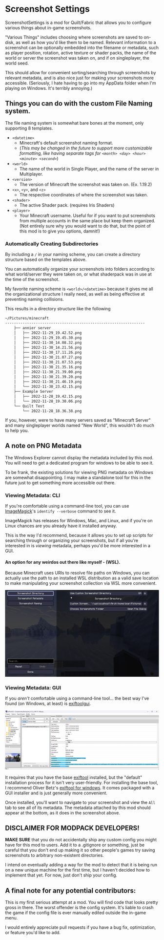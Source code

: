 # Screenshot Settings

ScreenshotSettings is a mod for Quilt/Fabric that allows you to configure
various things about in-game screenshots.

"Various Things" includes choosing where screenshots are saved to on-disk, as well as how you'd like them to be named.
Relevant information to a screenshot can be optionally embedded into the filename or metadata, such as player position,
rotation, active texture or shader packs, the name of the world or server the screenshot was taken on, and if on
singleplayer, the world seed.

This should allow for convenient sorting/searching through screenshots by relevant metadata, and is also nice just for
making your screenshots more accessible. (Seriously, I hate having to go into my AppData folder when I'm playing on
Windows. It's terribly annoying.)

## Things you can do with the custom File Naming system.
The file naming system is somewhat bare bones at the moment, only supporting 8 templates.

- `<datetime>`
  - Minecraft's default screenshot naming format.
  - (*This may be changed in the future to support more customizable formatting, like having separate tags for `<month> <day> <hour> <minute> <second>`*)
- `<world>`
  - The name of the world in Single Player, and the name of the server in Multiplayer.
- `<version>`
  - The version of Minecraft the screenshot was taken on. (Ex. 1.19.2)
- `<x>`, `<y>`, and `<z>`
  - The respective coordinates of where the screenshot was taken.
- `<shader>`
  - The active Shader pack. (requires Iris Shaders)
- `<player>`
  - Your Minecraft username. Useful for if you want to put screenshots from multiple accounts in the same place but keep them organized. (Not entirely sure why you would want to do that, but the point of this mod is to give you options, damnit!)
### Automatically Creating Subdirectories
By including a `/` in your naming scheme, you can create a directory structure based on the templates above.

You can automatically organize your screenshots into folders according to what world/server they were taken on, or what shaderpack was in use at the time of the screenshot.

My favorite naming scheme is `<world>/<datetime>` because it gives me all the organizational structure I really need, as well as being effective at preventing naming collisions.

This results in a directory structure like the following

```
~/Pictures/minecraft
----------------------------------------------------------------
    ├── annier server
    │   ├── 2022-11-29_19.42.52.png
    │   ├── 2022-11-29_19.45.30.png
    │   ├── 2022-11-30_14.08.32.png
    │   ├── 2022-11-30_14.21.56.png
    │   ├── 2022-11-30_17.11.26.png
    │   ├── 2022-11-30_21.07.27.png
    │   ├── 2022-11-30_21.07.53.png
    │   ├── 2022-11-30_21.35.16.png
    │   ├── 2022-11-30_21.39.00.png
    │   ├── 2022-11-30_21.39.20.png
    │   ├── 2022-11-30_21.46.19.png
    │   └── 2022-11-30_23.42.15.png
    ├── Example Server
    │   ├── 2022-11-28_19.42.15.png
    │   └── 2022-11-28_19.30.06.png
    └── Quilt Test
        └── 2022-11-28_18.36.38.png
```
If you, however, were to have many servers saved as "Minecraft Server" and many singleplayer worlds named "New World", this wouldn't do much to help you.
## A note on PNG Metadata
The Windows Explorer cannot display the metadata included by this mod. You will need to get a dedicated program for windows to be able to see it.

To be frank, the existing solutions for viewing PNG metadata on Windows are somewhat disappointing. I may make a standalone tool for this in the future just to get something more accessible out there.
### Viewing Metadata: CLI
If you're comfortable using a command-line tool, you can use [ImageMagick](https://imagemagick.org/)'s `identify --verbose` command to see it.

ImageMagick has releases for Windows, Mac, and Linux, and if you're on Linux chances are you already have it installed anyway.

This is the way I'd recommend, because it allows you to set up scripts for searching through or organizing your screenshots, but if all you're interested in is *viewing* metadata, perhaps you'd be more interested in a GUI.

#### An option for any weirdos out there like myself - (WSL).
Because Minecraft uses URIs to resolve file paths on Windows, you can actually use the path to an installed WSL distribution as a valid save location to make manipulating your screenshot collection via WSL more convenient.

![Using WSL as a save destination](examples/wsl%20as%20a%20save%20destination.png)

### Viewing Metadata: GUI
If you *aren't* comfortable using a command-line tool... the best way I've found (on Windows, at least) is [exiftoolgui](https://exiftool.org/gui/).

![ExifToolGUI in action.](examples/ExiftoolGUI.png)

It requires that you have the base [exiftool](https://exiftool.org) installed, but the "default" installation process for it isn't very user-friendly.
For installing the base tool, I recommend Oliver Betz's [exiftool for windows](https://oliverbetz.de/pages/Artikel/ExifTool-for-Windows). 
It comes packaged with a GUI installer and is just generally more convenient.

Once installed, you'll want to navigate to your screenshot and view the `All` tab to see all of its metadata. 
The metadata attached by this mod should appear at the bottom, as it does in the screenshot above. 

## DISCLAIMER FOR MODPACK DEVELOPERS!
**MAKE SURE** that you do not accidentally ship any custom config you might have for this mod to users. Add it to a .gitignore or something,
just be careful that you don't end up making it so other people's games try saving screenshots to arbitrary non-existent directories.

I intend on eventually adding a way for the mod to detect that it is being run on a new unique machine for the first time, but I haven't decided how to implement that yet. For now, just don't ship your config.

## A final note for any potential contributors:
This is my first serious attempt at a mod. You will find code that looks pretty gross in there.
The worst offender is the config system. It's liable to crash the game if the config file is ever manually edited outside the in-game menu.

I would entirely appreciate pull requests if you have a bug fix, optimization, or feature you'd like to add.
